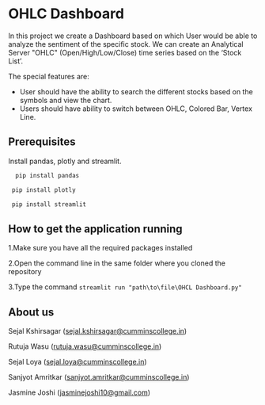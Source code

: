 # OHLC Dashboard

In this project we create a Dashboard based on which User would be able to analyze the sentiment of the specific stock. We can create an Analytical Server "OHLC" (Open/High/Low/Close) time series based on the ‘Stock List’.

The special features are:

- User should have the ability to search the different stocks based on the symbols and view the chart.
- Users should have ability to switch between OHLC, Colored Bar, Vertex Line.


## Prerequisites
Install pandas, plotly and streamlit.

```bash
  pip install pandas  
```

```bash
 pip install plotly 
```

```bash
 pip install streamlit 
```

## How to get the application running
1.Make sure you have all the required packages installed

2.Open the command line in the same folder where you cloned the repository

3.Type the command `streamlit run "path\to\file\OHCL Dashboard.py"`




  
##  About us
Sejal Kshirsagar (sejal.kshirsagar@cumminscollege.in)

Rutuja Wasu (rutuja.wasu@cumminscollege.in)

Sejal Loya (sejal.loya@cumminscollege.in)

Sanjyot Amritkar (sanjyot.amritkar@cumminscollege.in)

Jasmine Joshi (jasminejoshi10@gmail.com)
  

